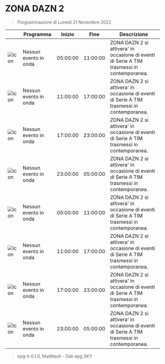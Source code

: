 # ZONA DAZN 2
> Programmazione di Lunedì 21 Novembre 2022

||Programma|Inizio|Fine|Descrizione|
|---|---|---|---|---|
|![Icon](https://guidatv.sky.it/uuid/d210f347-cfdb-4d7e-ae08-1f93c404fc8d/cover?md5ChecksumParam=290baf03a80c7aec58d960086d34c9bc&sid=535)|Nessun evento in onda|05:00:00|11:00:00|ZONA DAZN 2 si attivera&#039; in occasione di eventi di Serie A TIM trasmessi in contemporanea.
|![Icon](https://guidatv.sky.it/uuid/d210f347-cfdb-4d7e-ae08-1f93c404fc8d/cover?md5ChecksumParam=290baf03a80c7aec58d960086d34c9bc&sid=535)|Nessun evento in onda|11:00:00|17:00:00|ZONA DAZN 2 si attivera&#039; in occasione di eventi di Serie A TIM trasmessi in contemporanea.
|![Icon](https://guidatv.sky.it/uuid/d210f347-cfdb-4d7e-ae08-1f93c404fc8d/cover?md5ChecksumParam=290baf03a80c7aec58d960086d34c9bc&sid=535)|Nessun evento in onda|17:00:00|23:00:00|ZONA DAZN 2 si attivera&#039; in occasione di eventi di Serie A TIM trasmessi in contemporanea.
|![Icon](https://guidatv.sky.it/uuid/d210f347-cfdb-4d7e-ae08-1f93c404fc8d/cover?md5ChecksumParam=290baf03a80c7aec58d960086d34c9bc&sid=535)|Nessun evento in onda|23:00:00|05:00:00|ZONA DAZN 2 si attivera&#039; in occasione di eventi di Serie A TIM trasmessi in contemporanea.
|![Icon](https://guidatv.sky.it/uuid/d210f347-cfdb-4d7e-ae08-1f93c404fc8d/cover?md5ChecksumParam=290baf03a80c7aec58d960086d34c9bc&sid=535)|Nessun evento in onda|05:00:00|11:00:00|ZONA DAZN 2 si attivera&#039; in occasione di eventi di Serie A TIM trasmessi in contemporanea.
|![Icon](https://guidatv.sky.it/uuid/d210f347-cfdb-4d7e-ae08-1f93c404fc8d/cover?md5ChecksumParam=290baf03a80c7aec58d960086d34c9bc&sid=535)|Nessun evento in onda|11:00:00|17:00:00|ZONA DAZN 2 si attivera&#039; in occasione di eventi di Serie A TIM trasmessi in contemporanea.
|![Icon](https://guidatv.sky.it/uuid/d210f347-cfdb-4d7e-ae08-1f93c404fc8d/cover?md5ChecksumParam=290baf03a80c7aec58d960086d34c9bc&sid=535)|Nessun evento in onda|17:00:00|23:00:00|ZONA DAZN 2 si attivera&#039; in occasione di eventi di Serie A TIM trasmessi in contemporanea.
|![Icon](https://guidatv.sky.it/uuid/d210f347-cfdb-4d7e-ae08-1f93c404fc8d/cover?md5ChecksumParam=290baf03a80c7aec58d960086d34c9bc&sid=535)|Nessun evento in onda|23:00:00|05:00:00|ZONA DAZN 2 si attivera&#039; in occasione di eventi di Serie A TIM trasmessi in contemporanea.



 > epg-it 0.1.0, MatMasIt - Dati epg SKY